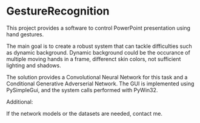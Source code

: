# GestureRecognition
This project provides a software to control PowerPoint presentation using hand gestures.

The main goal is to create a robust system that can tackle difficulties such as dynamic background.
Dynamic background could be the occurance of multiple moving hands in a frame, differenct skin colors, not sufficient lighting and shadows.

The solution provides a Convolutional Neural Network for this task and a Conditional Generative Adverserial Network.
The GUI is implemented using PySimpleGui, and the system calls performed with PyWin32.


Additional:

If the network models or the datasets are needed, contact me.
